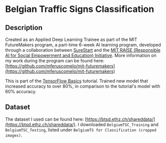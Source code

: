 # Belgian Traffic Signs Classification

## Description
Created as an Applied Deep Learning Trainee as part of the MIT FutureMakers program, a part-time 6-week AI learning program, developed through a collaboration between [SureStart](https://mysurestart.com/) and the [MIT RAISE (Responsible AI for Social Empowerment and Education) Initiative](https://raise.mit.edu/). More information on my work during the program can be found here: [https://github.com/mferuscomelo/mit-futuremakers](https://github.com/mferuscomelo/mit-futuremakers)

This is part of the [TensorFlow Basics](https://www.datacamp.com/community/tutorials/tensorflow-tutorial) tutorial. Trained new model that increased accuracy to over 80%, in comparison to the tutorial's model with 60% accuracy.

## Dataset
The dataset I used can be found here: [https://btsd.ethz.ch/shareddata/](https://btsd.ethz.ch/shareddata/). I downloaded `BelgiumTSC_Training` and `BelgiumTSC_Testing`, listed under `BelgiumTS for Classification (cropped images)`.